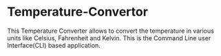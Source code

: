 # Temperature-Convertor
This Temperature Converter allows to convert the temperature in various units like Celsius, Fahrenheit and Kelvin. This is the Command Line user Interface(CLI) based application.
